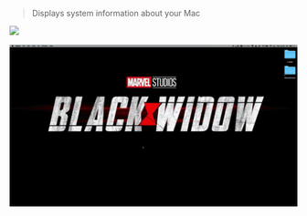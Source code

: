 > Displays system information about your Mac


[![](https://img.shields.io/badge/version-v1.11-green)](./About%20Mac.alfredworkflow)



<!-- more -->


![](./screenshot.gif)
